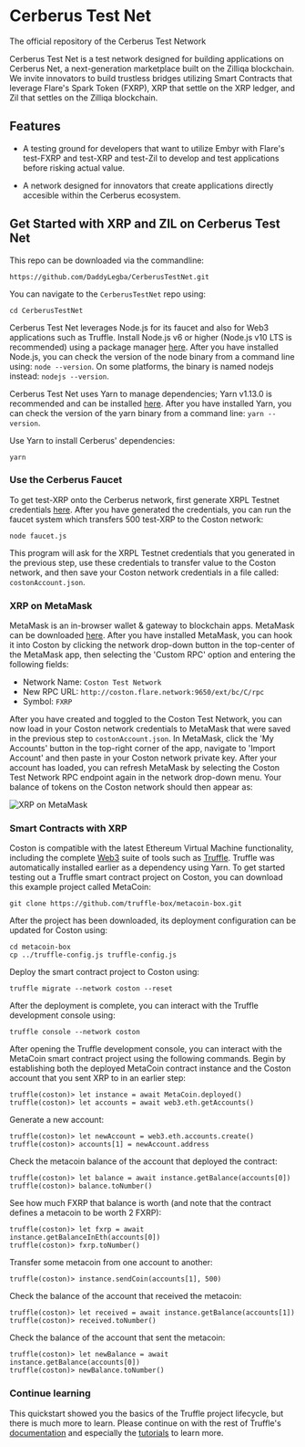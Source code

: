 # Cerberus Test Net

The official repository of the Cerberus Test Network

Cerberus Test Net is a test network designed for building applications on Cerberus Net, a next-generation marketplace built on the Zilliqa blockchain. We invite innovators to build trustless bridges utilizing Smart Contracts that leverage Flare's Spark Token (FXRP), XRP that settle on the XRP ledger, and Zil that settles on the Zilliqa blockchain.

## Features

- A testing ground for developers that want to utilize Embyr with Flare's test-FXRP and test-XRP and test-Zil to develop and test applications before risking actual value.

- A network designed for innovators that create applications directly accesible within the Cerberus ecosystem. 

## Get Started with XRP and ZIL on Cerberus Test Net

This repo can be downloaded via the commandline:
```
https://github.com/DaddyLegba/CerberusTestNet.git
```
You can navigate to the `CerberusTestNet` repo using:
```
cd CerberusTestNet
```

Cerberus Test Net leverages Node.js for its faucet and also for Web3 applications such as Truffle. Install Node.js v6 or higher (Node.js v10 LTS is recommended) using a package manager [here](https://nodejs.org/en/download/package-manager/). After you have installed Node.js, you can check the version of the node binary from a command line using: `node --version`. On some platforms, the binary is named nodejs instead: `nodejs --version`.

Cerberus Test Net uses Yarn to manage dependencies; Yarn v1.13.0 is recommended and can be installed [here](https://classic.yarnpkg.com/en/docs/install#mac-stable). After you have installed Yarn, you can check the version of the yarn binary from a command line: `yarn --version`.

Use Yarn to install Cerberus' dependencies:
```
yarn
```


### Use the Cerberus Faucet

To get test-XRP onto the Cerberus network, first generate XRPL Testnet credentials [here](https://xrpl.org/xrp-testnet-faucet.html). After you have generated the credentials, you can run the faucet system which transfers 500 test-XRP to the Coston network:
```
node faucet.js
```

This program will ask for the XRPL Testnet credentials that you generated in the previous step, use these credentials to transfer value to the Coston network, and then save your Coston network credentials in a file called: `costonAccount.json`. 

### XRP on MetaMask

MetaMask is an in-browser wallet & gateway to blockchain apps. MetaMask can be downloaded [here](https://metamask.io/). After you have installed MetaMask, you can hook it into Coston by clicking the network drop-down button in the top-center of the MetaMask app, then selecting the 'Custom RPC' option and entering the following fields:

- Network Name: `Coston Test Network`
- New RPC URL: `http://coston.flare.network:9650/ext/bc/C/rpc`
- Symbol: `FXRP`

After you have created and toggled to the Coston Test Network, you can now load in your Coston network credentials to MetaMask that were saved in the previous step to `costonAccount.json`. In MetaMask, click the 'My Accounts' button in the top-right corner of the app, navigate to 'Import Account' and then paste in your Coston network private key. After your account has loaded, you can refresh MetaMask by selecting the Coston Test Network RPC endpoint again in the network drop-down menu. Your balance of tokens on the Coston network should then appear as:

![XRP on MetaMask](https://github.com/flare-eng/coston/blob/master/costonMetaMask.png)

### Smart Contracts with XRP

Coston is compatible with the latest Ethereum Virtual Machine functionality, including the complete [Web3](https://web3js.readthedocs.io/en/v1.2.7/) suite of tools such as [Truffle](https://www.trufflesuite.com/truffle). Truffle was automatically installed earlier as a dependency using Yarn. To get started testing out a Truffle smart contract project on Coston, you can download this example project called MetaCoin:

```
git clone https://github.com/truffle-box/metacoin-box.git
```
After the project has been downloaded, its deployment configuration can be updated for Coston using:
```
cd metacoin-box
cp ../truffle-config.js truffle-config.js
```
Deploy the smart contract project to Coston using:
```
truffle migrate --network coston --reset
```
After the deployment is complete, you can interact with the Truffle development console using:
```
truffle console --network coston
```
After opening the Truffle development console, you can interact with the MetaCoin smart contract project using the following commands. Begin by establishing both the deployed MetaCoin contract instance and the Coston account that you sent XRP to in an earlier step:
```
truffle(coston)> let instance = await MetaCoin.deployed()
truffle(coston)> let accounts = await web3.eth.getAccounts()
```
Generate a new account:
```
truffle(coston)> let newAccount = web3.eth.accounts.create()
truffle(coston)> accounts[1] = newAccount.address
```
Check the metacoin balance of the account that deployed the contract:
```
truffle(coston)> let balance = await instance.getBalance(accounts[0])
truffle(coston)> balance.toNumber()
```
See how much FXRP that balance is worth (and note that the contract defines a metacoin to be worth 2 FXRP):
```
truffle(coston)> let fxrp = await instance.getBalanceInEth(accounts[0])
truffle(coston)> fxrp.toNumber()
```
Transfer some metacoin from one account to another:
```
truffle(coston)> instance.sendCoin(accounts[1], 500)
```
Check the balance of the account that received the metacoin:
```
truffle(coston)> let received = await instance.getBalance(accounts[1])
truffle(coston)> received.toNumber()
```
Check the balance of the account that sent the metacoin:
```
truffle(coston)> let newBalance = await instance.getBalance(accounts[0])
truffle(coston)> newBalance.toNumber()
```

### Continue learning
This quickstart showed you the basics of the Truffle project lifecycle, but there is much more to learn. Please continue on with the rest of Truffle's [documentation](https://www.trufflesuite.com/docs) and especially the [tutorials](https://www.trufflesuite.com/tutorials) to learn more.

